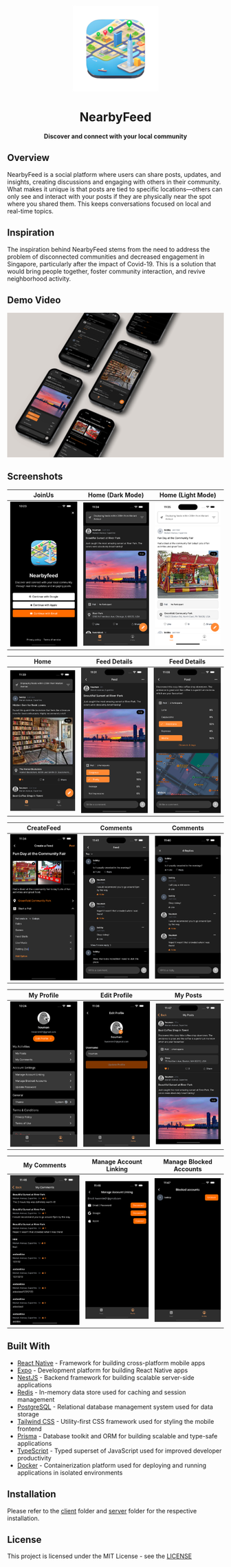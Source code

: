 <!-- markdownlint-disable MD033 MD041 -->

<div align="center">
 <img src="docs/icon-readme.png" width="200" height="200" alt='icon-readme'>
 <h1>NearbyFeed</h1>
 <p>
  <b>Discover and connect with your local community</b>
 </p>
</div>

## Overview

NearbyFeed is a social platform where users can share posts, updates, and insights, creating discussions and engaging with others in their community. What makes it unique is that posts are tied to specific locations—others can only see and interact with your posts if they are physically near the spot where you shared them. This keeps conversations focused on local and real-time topics.

## Inspiration

The inspiration behind NearbyFeed stems from the need to address the problem of disconnected communities and decreased engagement in Singapore, particularly after the impact of Covid-19. This is a solution that would bring people together, foster community interaction, and revive neighborhood activity.

## Demo Video

[![NearbyFeed Demo](docs/illustration.png)](https://youtu.be/avnXtx58izs)

## Screenshots

**JoinUs**            |  **Home (Dark Mode)**            | **Home (Light Mode)**
:-------------------------:|:-------------------------:|:-------------------------:
![Onboarding](docs/Onboarding.png) |  ![Home 1](docs/Home%201.png)  |  ![Home 3](docs/Home%203.png)

**Home**            | **Feed Details**            | **Feed Details**
:-------------------------:|:-------------------------:|:-------------------------:
![Home 2](docs/Home%202.png)  | ![Feed Details 1](docs/Feed%20Details.png)  | ![Feed Details 2](docs/Feed%20Details%202.png)

**CreateFeed**            | **Comments**            | **Comments**
:-------------------------:|:-------------------------:|:-------------------------:
![Add Feed](docs/Create%20Feed.png)  |  ![Comment 1](docs/Comments%201.png)  |  ![Comment 2](docs/Comments%202.png)

**My Profile**            | **Edit Profile**            | **My Posts**
:-------------------------:|:-------------------------:|:-------------------------:
![My Profile](docs/My%20Profile.png)  | ![Edit Profile](docs/Edit%20Profile.png)  | ![My Posts](docs/My%20Posts.png)

**My Comments**            | **Manage Account Linking**            | **Manage Blocked Accounts**
:-------------------------:|:-------------------------:|:-------------------------:
![My Comments](docs/My%20Comments.png)  | ![Manage Account Linking](docs/Manage%20Account%20Linking.png)  | ![Manage Blocked Accounts](docs/Manage%20Blocked%20Accounts.png)

## Built With

- [React Native](https://reactnative.dev/) - Framework for building cross-platform mobile apps
- [Expo](https://expo.io/) - Development platform for building React Native apps
- [NestJS](https://nestjs.com/) - Backend framework for building scalable server-side applications
- [Redis](https://redis.io/) - In-memory data store used for caching and session management
- [PostgreSQL](https://www.postgresql.org/) - Relational database management system used for data storage
- [Tailwind CSS](https://tailwindcss.com/) - Utility-first CSS framework used for styling the mobile frontend
- [Prisma](https://www.prisma.io/) - Database toolkit and ORM for building scalable and type-safe applications
- [TypeScript](https://www.typescriptlang.org/) - Typed superset of JavaScript used for improved developer productivity
- [Docker](https://www.docker.com/) - Containerization platform used for deploying and running applications in isolated environments

## Installation

Please refer to the [client](/client/README.md) folder and [server](/server/README.md) folder for the respective installation.

## License

This project is licensed under the MIT License - see the [LICENSE](LICENSE)
